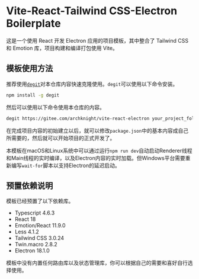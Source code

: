 # Vite-React-Tailwind CSS-Electron Boilerplate

这是一个使用 React 开发 Electron 应用的项目模板，其中整合了 Tailwind CSS 和 Emotion 库，项目构建和编译打包使用 Vite。

## 模板使用方法

推荐使用[`degit`](https://github.com/Rich-Harris/degit)对本仓库内容快速克隆使用。`degit`可以使用以下命令安装。

```bash
npm install -g degit
```

然后可以使用以下命令使用本仓库的内容。

```bash
degit https://gitee.com/archknight/vite-react-electron your_project_folder
```

在完成项目内容的初始建立以后，就可以修改`package.json`中的基本内容成自己所需要的，然后就可以开始项目的正式开发了。

本模板在macOS和Linux系统中可以通过运行`npm run dev`自动启动Renderer线程和Main线程的实时编译，以及Electron内容的实时加载。但Windows平台需要重新编写`wait-for`脚本以支持Electron的延迟启动。

## 预置依赖说明

模板已经预置了以下依赖库。

- Typescript 4.6.3
- React 18
- Emotion/React 11.9.0
- Less 4.1.2
- Tailwind CSS 3.0.24
- Twin.macro 2.8.2
- Electron 18.1.0

模板中没有内置任何路由库以及状态管理库，你可以根据自己的需要和喜好自行选择使用。
